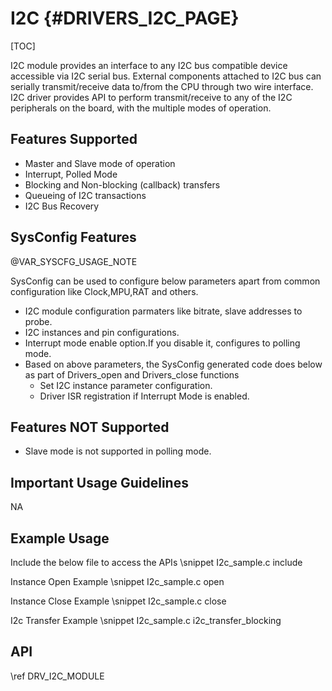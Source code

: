 # I2C {#DRIVERS_I2C_PAGE}

[TOC]

I2C module provides an interface to any I2C bus compatible device
accessible via I2C serial bus. External components attached to I2C bus
can serially transmit/receive data to/from the CPU through two wire interface.
I2C driver provides API to perform transmit/receive to any of the I2C peripherals on the board, with the multiple modes of operation.

## Features Supported

- Master and Slave mode of operation
- Interrupt, Polled Mode
- Blocking and Non-blocking (callback) transfers
- Queueing of I2C transactions
- I2C Bus Recovery

## SysConfig Features

@VAR_SYSCFG_USAGE_NOTE

SysConfig can be used to configure below parameters apart from common configuration like Clock,MPU,RAT and others.
- I2C module configuration parmaters like bitrate, slave addresses to probe.
- I2C instances and pin configurations.
- Interrupt mode enable option.If you disable it, configures to polling mode.
- Based on above parameters, the SysConfig generated code does below as part of Drivers_open and Drivers_close functions
    - Set I2C instance parameter configuration.
    - Driver ISR registration if Interrupt Mode is enabled.

## Features NOT Supported

- Slave mode is not supported in polling mode.

## Important Usage Guidelines

NA

## Example Usage

Include the below file to access the APIs
\snippet I2c_sample.c include

Instance Open Example
\snippet I2c_sample.c open

Instance Close Example
\snippet I2c_sample.c close

I2c Transfer Example
\snippet I2c_sample.c i2c_transfer_blocking

## API

\ref DRV_I2C_MODULE

